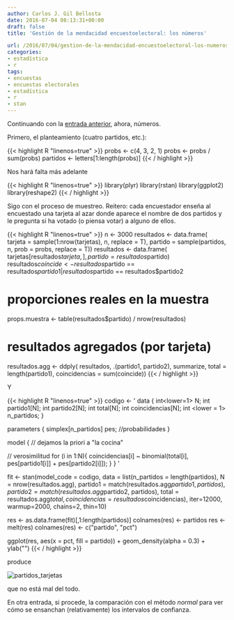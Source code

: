 ```yaml
---
author: Carlos J. Gil Bellosta
date: 2016-07-04 08:13:31+00:00
draft: false
title: 'Gestión de la mendacidad encuestoelectoral: los números'

url: /2016/07/04/gestion-de-la-mendacidad-encuestoelectoral-los-numeros/
categories:
- estadística
- r
tags:
- encuestas
- encuestas electorales
- estadística
- r
- stan
---
```


Continuando con la [entrada anterior](https://www.datanalytics.com/2016/06/30/gestion-de-la-mendacidad-encuestoelectoral/), ahora, números.

Primero, el planteamiento (cuatro partidos, etc.):

{{< highlight R "linenos=true" >}}
probs <- c(4, 3, 2, 1)
probs <- probs / sum(probs)
partidos <- letters[1:length(probs)]
{{< / highlight >}}

Nos hará falta más adelante

{{< highlight R "linenos=true" >}}
library(plyr)
library(rstan)
library(ggplot2)
library(reshape2)
{{< / highlight >}}

Sigo con el proceso de muestreo. Reitero: cada encuestador enseña al encuestado una tarjeta al azar donde aparece el nombre de dos partidos y le pregunta si ha votado (o piensa votar) a alguno de ellos.

{{< highlight R "linenos=true" >}}
n <- 3000
resultados <- data.frame(
  tarjeta = sample(1:nrow(tarjetas), n, replace = T),
  partido = sample(partidos, n, prob = probs, replace = T))
resultados <- data.frame(
  tarjetas[resultados$tarjeta,],
  partido = resultados$partido)
resultados$coincide <- resultados$partido == resultados$partido1 |
  resultados$partido == resultados$partido2

# proporciones reales en la muestra
props.muestra <- table(resultados$partido) / nrow(resultados)

# resultados agregados (por tarjeta)
resultados.agg <- ddply(
    resultados, .(partido1, partido2),
    summarize,
    total = length(partido1),
    coincidencias = sum(coincide))
{{< / highlight >}}

Y

{{< highlight R "linenos=true" >}}
codigo <- '
data {
  int<lower=1> N;
  int partido1[N];
  int partido2[N];
  int total[N];
  int coincidencias[N];
  int <lower = 1> n_partidos;
}

parameters {
  simplex[n_partidos] pes; //probabilidades
}

model {
  // dejamos la priori a "la cocina"

  // verosimilitud
  for (i in 1:N){
    coincidencias[i] ~ binomial(total[i],
      pes[partido1[i]] + pes[partido2[i]]);
  }
}
'

fit <- stan(model_code = codigo,
    data = list(n_partidos = length(partidos),
      N = nrow(resultados.agg),
      partido1 = match(resultados.agg$partido1, partidos),
      partido2 = match(resultados.agg$partido2, partidos),
      total = resultados.agg$total,
      coincidencias = resultados$coincidencias),
    iter=12000, warmup=2000,
    chains=2, thin=10)

res <- as.data.frame(fit)[,1:length(partidos)]
colnames(res) <- partidos
res <- melt(res)
colnames(res) <- c("partido", "pct")

ggplot(res, aes(x = pct, fill = partido)) +
  geom_density(alpha = 0.3) + ylab("")
{{< / highlight >}}

produce

![partidos_tarjetas](/wp-uploads/2016/07/partidos_tarjetas.png#center)

que no está mal del todo.

En otra entrada, si procede, la comparación con el método _normal_ para ver cómo se ensanchan (relativamente) los intervalos de confianza.
